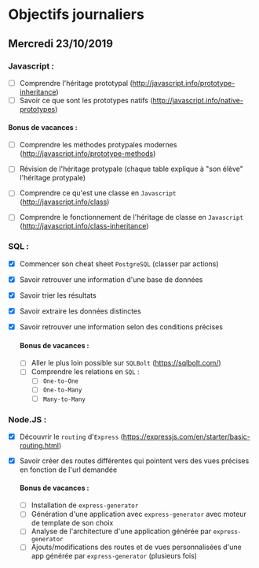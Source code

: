 # Objectifs journaliers

## Mercredi 23/10/2019

### Javascript :

- [ ] Comprendre l'héritage prototypal (http://javascript.info/prototype-inheritance)
- [ ] Savoir ce que sont les prototypes natifs (http://javascript.info/native-prototypes)

#### Bonus de vacances :

- [ ] Comprendre les méthodes protypales modernes (http://javascript.info/prototype-methods)
- [ ] Révision de l'héritage protypale (chaque table explique à "son élève" l'héritage protypale)

- [ ] Comprendre ce qu'est une classe en `Javascript` (http://javascript.info/class)
- [ ] Comprendre le fonctionnement de l'héritage de classe en `Javascript` (http://javascript.info/class-inheritance)

### SQL :

- [x] Commencer son cheat sheet `PostgreSQL` (classer par actions)
- [x] Savoir retrouver une information d'une base de données
- [x] Savoir trier les résultats
- [x] Savoir extraire les données distinctes
- [x] Savoir retrouver une information selon des conditions précises

  #### Bonus de vacances :

  - [ ] Aller le plus loin possible sur `SQLBolt` (https://sqlbolt.com/)
  - [ ] Comprendre les relations en `SQL` :
    - [ ] `One-to-One`
    - [ ] `One-to-Many`
    - [ ] `Many-to-Many`

### Node.JS :

- [x] Découvrir le `routing` d'`Express` (https://expressjs.com/en/starter/basic-routing.html)
- [x] Savoir créer des routes différentes qui pointent vers des vues précises en fonction de l'url demandée

  #### Bonus de vacances :

  - [ ] Installation de `express-generator`
  - [ ] Génération d'une application avec `express-generator` avec moteur de template de son choix
  - [ ] Analyse de l'architecture d'une application générée par `express-generator`
  - [ ] Ajouts/modifications des routes et de vues personnalisées d'une app générée par `express-generator` (plusieurs fois)
